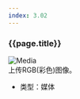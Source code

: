 ```yaml
---
index: 3.02
---
```

### {{page.title}}

![Media][Media-01]  
上传RGB(彩色)图像。


- 类型：媒体

[Media-01]: {{site.baseurl}}/assets/components/media-01.png
